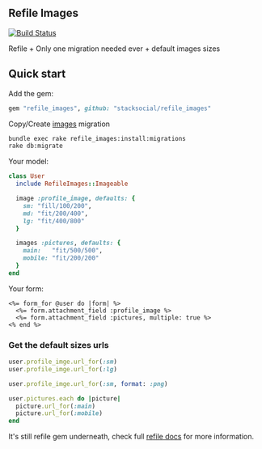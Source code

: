 Refile Images
-------------

[![Build Status](https://travis-ci.org/stacksocial/refile_images.svg?branch=master)](https://travis-ci.org/refile/refile)

Refile + Only one migration needed ever + default images sizes

## Quick start

Add the gem:

```ruby
gem "refile_images", github: "stacksocial/refile_images"
```

Copy/Create [images](https://github.com/stacksocial/refile_images/blob/master/db/migrate/20161107201317_create_refile_images_images.rb) migration
```bash
bundle exec rake refile_images:install:migrations
rake db:migrate
```

Your model:

```ruby
class User
  include RefileImages::Imageable

  image :profile_image, defaults: {
    sm: "fill/100/200",
    md: "fit/200/400",
    lg: "fit/400/800"
  }

  images :pictures, defaults: {
    main:   "fit/500/500",
    mobile: "fit/200/200"
  }
end
```

Your form:

```erb
<%= form_for @user do |form| %>
  <%= form.attachment_field :profile_image %>
  <%= form.attachment_field :pictures, multiple: true %>
<% end %>
```

### Get the default sizes urls

```ruby
user.profile_imge.url_for(:sm)
user.profile_imge.url_for(:lg)

user.profile_imge.url_for(:sm, format: :png)

user.pictures.each do |picture|
  picture.url_for(:main)
  picture.url_for(:mobile)
end
```

It's still refile gem underneath, check full [refile docs](https://github.com/refile/refile#refile) for more information.
